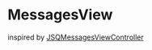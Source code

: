 MessagesView
============

inspired by [JSQMessagesViewController](https://github.com/jessesquires/JSQMessagesViewController)
